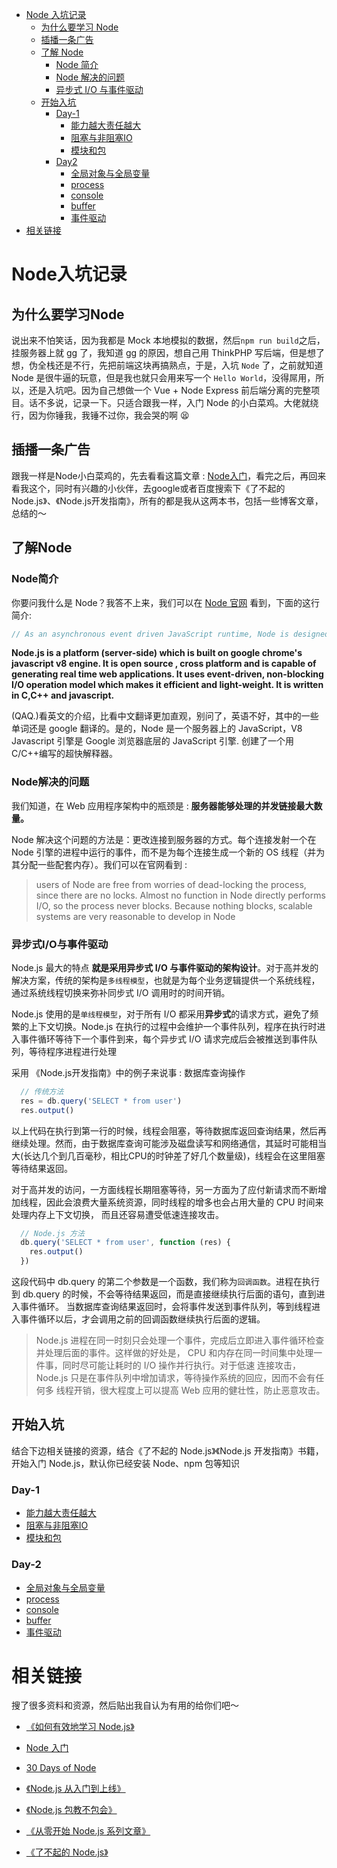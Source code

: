 - [Node 入坑记录](#Node入坑记录)
  - [为什么要学习 Node](#为什么要学习Node)
  - [插播一条广告](#插播一条广告)
  - [了解 Node](#了解Node)
    - [Node 简介](#Node简介)
    - [Node 解决的问题](#Node解决的问题)
    - [异步式 I/O 与事件驱动](#异步式io与事件驱动)
  - [开始入坑](#开始入坑)
    - [Day-1](./Day1/README.md)
      - [能力越大责任越大](./Day1/README.md/#能力越大责任越大)
      - [阻塞与非阻塞IO](./Day1/README.md/#阻塞与非阻塞io)
      - [模块和包](./Day1/README.md/#模块和包)
    - [Day2](#Day2)
      - [全局对象与全局变量](#全局对象与全局变量)
      - [process](#process)
      - [console](#console)
      - [buffer](#buffer)
      - [事件驱动](#事件驱动)
- [相关链接](#相关链接)

# Node入坑记录

## 为什么要学习Node

说出来不怕笑话，因为我都是 Mock 本地模拟的数据，然后`npm run build`之后，挂服务器上就 gg 了，我知道 gg 的原因，想自己用 ThinkPHP 写后端，但是想了想，伪全栈还是不行，先把前端这块再搞熟点，于是，入坑 `Node` 了，之前就知道 Node 是很牛逼的玩意，但是我也就只会用来写一个 `Hello World`，没得屌用，所以，还是入坑吧。因为自己想做一个 Vue + Node Express 前后端分离的完整项目。话不多说，记录一下。只适合跟我一样，入门 Node 的小白菜鸡。大佬就绕行，因为你锤我，我锤不过你，我会哭的啊 😫

## 插播一条广告
跟我一样是Node小白菜鸡的，先去看看这篇文章 : [Node入门](https://www.nodebeginner.org/index-zh-cn.html)，看完之后，再回来看我这个，同时有兴趣的小伙伴，去google或者百度搜索下《了不起的Node.js》、《Node.js开发指南》，所有的都是我从这两本书，包括一些博客文章，总结的～

## 了解Node

### Node简介

你要问我什么是 Node？我答不上来，我们可以在 [Node 官网](https://nodejs.org/en/about/) 看到，下面的这行简介:

```javascript
// As an asynchronous event driven JavaScript runtime, Node is designed to build scalable network applications
```

<strong> Node.js is a platform (server-side) which is built on google chrome's javascript v8 engine. It is open source , cross platform and is capable of generating real time web applications. It uses event-driven, non-blocking I/O operation model which makes it efficient and light-weight. It is written in C,C++ and javascript.</strong>

(QAQ.)看英文的介绍，比看中文翻译更加直观，别问了，英语不好，其中的一些单词还是 google 翻译的。是的，Node 是一个服务器上的 JavaScript，V8 Javascript 引擎是 Google 浏览器底层的 JavaScript 引擎. 创建了一个用 C/C++编写的超快解释器。

### Node解决的问题

我们知道，在 Web 应用程序架构中的瓶颈是 : **服务器能够处理的并发链接最大数量。**

Node 解决这个问题的方法是：更改连接到服务器的方式。每个连接发射一个在 Node 引擎的进程中运行的事件，而不是为每个连接生成一个新的 OS 线程（并为其分配一些配套内存）。我们可以在官网看到 :

> users of Node are free from worries of dead-locking the process, since there are no locks. Almost no function in Node directly performs I/O, so the process never blocks. Because nothing blocks, scalable systems are very reasonable to develop in Node

### 异步式I/O与事件驱动

Node.js 最大的特点 <strong>就是采用异步式 I/O 与事件驱动的架构设计</strong>。对于高并发的解决方案，传统的架构是`多线程模型`，也就是为每个业务逻辑提供一个系统线程，通过系统线程切换来弥补同步式 I/O 调用时的时间开销。

Node.js 使用的是`单线程模型`，对于所有 I/O 都采用<strong>异步式</strong>的请求方式，避免了频繁的上下文切换。Node.js 在执行的过程中会维护一个事件队列，程序在执行时进入事件循环等待下一个事件到来，每个异步式 I/O 请求完成后会被推送到事件队列，等待程序进程进行处理

采用 《Node.js开发指南》中的例子来说事 : 数据库查询操作
```javascript
  // 传统方法
  res = db.query('SELECT * from user')
  res.output()
```
以上代码在执行到第一行的时候，线程会阻塞，等待数据库返回查询结果，然后再继续处理。然而，由于数据库查询可能涉及磁盘读写和网络通信，其延时可能相当大(长达几个到几百毫秒，相比CPU的时钟差了好几个数量级)，线程会在这里阻塞等待结果返回。

对于高并发的访问，一方面线程长期阻塞等待，另一方面为了应付新请求而不断增加线程，因此会浪费大量系统资源，同时线程的增多也会占用大量的 CPU 时间来处理内存上下文切换， 而且还容易遭受低速连接攻击。

```javascript
  // Node.js 方法
  db.query('SELECT * from user', function (res) {
    res.output()
  })
```
这段代码中 db.query 的第二个参数是一个函数，我们称为`回调函数`。进程在执行到 db.query 的时候，不会等待结果返回，而是直接继续执行后面的语句，直到进入事件循环。 当数据库查询结果返回时，会将事件发送到事件队列，等到线程进入事件循环以后，才会调用之前的回调函数继续执行后面的逻辑。

> Node.js 进程在同一时刻只会处理一个事件，完成后立即进入事件循环检查并处理后面的事件。这样做的好处是， CPU 和内存在同一时间集中处理一件事，同时尽可能让耗时的 I/O 操作并行执行。对于低速 连接攻击，Node.js 只是在事件队列中增加请求，等待操作系统的回应，因而不会有任何多 线程开销，很大程度上可以提高 Web 应用的健壮性，防止恶意攻击。

## 开始入坑

结合下边相关链接的资源，结合《了不起的 Node.js》《Node.js 开发指南》书籍，开始入门 Node.js，默认你已经安装 Node、npm 包等知识

### Day-1

- [能力越大责任越大](./Day1/README.md/#能力越大责任越大)
- [阻塞与非阻塞IO](./Day1/README.md/#阻塞与非阻塞io)
- [模块和包](./Day1/README.md/#模块和包)

### Day-2
- [全局对象与全局变量](./Day2/README.md/#全局对象与全局变量)
- [process](./Day2/README.md/#process)
- [console](./Day2/README.md/#console)
- [buffer](./Day2/README.md/#buffer)
- [事件驱动](./Day2/README.md/#事件驱动)

# 相关链接

搜了很多资料和资源，然后贴出我自认为有用的给你们吧～

- [《如何有效地学习 Node.js》](https://www.zhihu.com/question/19793473)

- [ Node 入门 ](https://www.nodebeginner.org/index-zh-cn.html#a-full-blown-web-application-with-nodejs)

- [ 30 Days of Node ](https://www.nodejsera.com/nodejs-tutorial-day1-thebeginning.html)

- [《Node.js 从入门到上线》](https://cnodejs.org/topic/5b1939ad29e6e510415b2916)

- [ 《Node.js 包教不包会》](https://github.com/alsotang/node-lessons)

- [ 《从零开始 Node.js 系列文章》](http://blog.fens.me/series-nodejs/)

- [ 《了不起的 Node.js》](./README.md)
